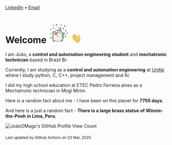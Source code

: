[LinkedIn](https://www.linkedin.com/in/joão-pedro-gozzoli-b95641301/) &bull;
[Email](joaopedrogozzoli@gmail.com)

# Welcome <img src="happy.gif" height="64px" /> <img src="wave.gif" height="32px" />

I am João, a  **control and automation engineering student** and **mechatronic technician** based in Brazil Br.

Currently, I am studying as a **control and automation engineering** at [Unifei](https://unifei.edu.br) where I study python, C, C++, project management and Ai.

I did my high school education at ETEC Pedro Ferreira alves as a Mechatronic technician in Mogi Mirim.

Here is a random fact about me - I have been on this planet for **7755 days**.

And here is a just a random fact -  **There is a large brass statue of Winnie-the-Pooh in Lima, Peru**.

![JoãoOMago's GitHub Profile View Count](https://komarev.com/ghpvc/?username=JoaoOMago)

<sub>Last updated by Github Actions on 23 Mar, 2025.</sub>
